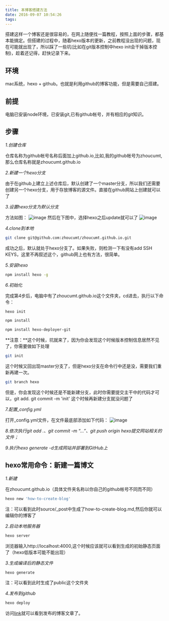 ```yaml
---
title: 本博客搭建方法
date: 2016-09-07 10:54:26
tags:
---
```


搭建这样一个博客还是很容易的，在网上随便找一篇教程，按照上面的步骤，都基本能搞定。但搭建的过程中，随着hexo版本的更新，之前教程没出现的问题，现在可能就出现了，所以踩了一些坑(比如在git版本控制中hexo init会干掉版本控制)，趁着还记得，赶快记录下来。
## 环境
mac系统，hexo + github。也就是利用github的博客功能，但是需要自己搭建。

## 前提
电脑已安装node环境，已安装git,已有github帐号，并有相应的git知识。

## 步骤
*1.创建仓库*

仓库名称为github帐号名称后面加上github.io,比如,我的github帐号为zhoucumt,那么仓库名称就是zhoucumt.github.io

*2.新建一个hexo分支*

由于在github上建立上述仓库后，默认创建了一个master分支，所以我们还需要创建另一个hexo分支，用于存放博客的源文件。直接在github网站上创建就可以了

*3.设置hexo分支为默认分支*

方法如图：
![image](/Users/baidu/Pictures/snip/settings.png)
然后在下图中，选择hexo之后update就可以了
![image](/Users/baidu/Pictures/snip/default.png)

*4.clone到本地*

``` bash
git clone git@github.com:zhoucumt/zhoucumt.github.io.git
```

成功之后，默认就处于hexo分支了。如果失败，则检测一下有没有add SSH KEYS，这里不再叙述这个，github网上也有方法，很简单。


*5.安装hexo*

``` bash
npm install hexo -g
```

*6.初始化*

完成第4步后，电脑中有了zhoucumt.github.io这个文件夹，cd进去，执行以下命令：

``` bash
hexo init
```

``` bash
npm install
```

``` bash
npm install hexo-deployer-git
```

**注意：**这个时候，坑就来了，因为你会发现这个时候版本控制信息居然不见了，你需要做如下处理
``` bash
git init
```

这个时候又回出现master分支了，但是hexo分支在命令行中还是没，需要我们重新再建一次。
``` bash
git branch hexo
```

但是，你会发现这个时候还是不能新建分支，此时你需要提交主干中的代码才可以，git add. git commit -m 'init' 这个时候再新建分支就没问题了

*7.配置_config.yml*

打开_config.yml文件，在文件最底部添加如下代码：
![image](/Users/baidu/Pictures/snip/config.png)

*8.依次执行git add .、git commit -m “…”、git push origin hexo提交网站相关的文件；*

*9.执行hexo generate -d生成网站并部署到GitHub上*


## hexo常用命令：新建一篇博文
*1.新建*

在zhoucumt.github.io（具体文件夹名称以你自己的github帐号不同而不同）
``` bash
hexo new 'how-to-create-blog'
```
注：可以看到此时source/_post中生成了how-to-create-blog.md,然后你就可以编辑你的博客了

*2.启动本地服务器*

``` bash
hexo server
```
浏览器输入http://localhost:4000,这个时候应该就可以看到生成的初始静态页面了（hexo低版本可能不能出现）

*3.生成编译后的静态文件*

``` bash
hexo generate
```
注：可以看到此时生成了public这个文件夹

*4.发布到github*

``` bash
hexo deploy
```
访问[link](https://zhoucumt.github.io/)就可以看到发布的博客文章了。



